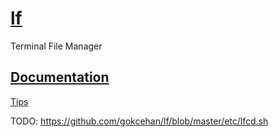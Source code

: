 # [lf](https://github.com/gokcehan/lf)

Terminal File Manager

## [Documentation](https://godoc.org/github.com/gokcehan/lf)

[Tips](https://github.com/gokcehan/lf/wiki/Tips)

TODO: <https://github.com/gokcehan/lf/blob/master/etc/lfcd.sh>
